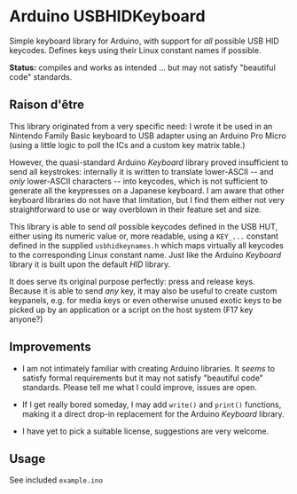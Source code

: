 # Arduino USBHIDKeyboard

Simple keyboard library for Arduino, with support for _all_ possible USB HID keycodes. Defines keys using their Linux constant names if possible.

**Status:** compiles and works as intended ... but may not satisfy "beautiful code" standards.


## Raison d'être

This library originated from a very specific need: I wrote it be used in an Nintendo Family Basic keyboard to USB adapter using an Arduino Pro Micro (using a little logic to poll the ICs and a custom key matrix table.)

However, the quasi-standard Arduino _Keyboard_ library proved insufficient to send all keystrokes: internally it is written to translate lower-ASCII -- and _only_ lower-ASCII characters -- into keycodes, which is not sufficient to generate all the keypresses on a Japanese keyboard. I am aware that other keyboard libraries do not have that limitation, but I find them either not very straightforward to use or way overblown in their feature set and size.

This library is able to send _all_ possible keycodes defined in the USB HUT, either using its numeric value or, more readable, using a `KEY_...` constant defined in the supplied `usbhidkeynames.h` which maps virtually all keycodes to the corresponding Linux constant name. Just like the Arduino _Keyboard_ library it is built upon the default _HID_ library.

It does serve its original purpose perfectly: press and release keys. Because it is able to send _any_ key, it may also be useful to create custom keypanels, e.g. for media keys or even otherwise unused exotic keys to be picked up by an application or a script on the host system (F17 key anyone?)


## Improvements

* I am not intimately familiar with creating Arduino libraries. It _seems_ to satisfy formal requirements but it may not satisfy "beautiful code" standards. Please tell me what I could improve, issues are open.

* If I get really bored someday, I may add `write()` and `print()` functions, making it a direct drop-in replacement for the Arduino _Keyboard_ library.

* I have yet to pick a suitable license, suggestions are very welcome.


## Usage

See included `example.ino`